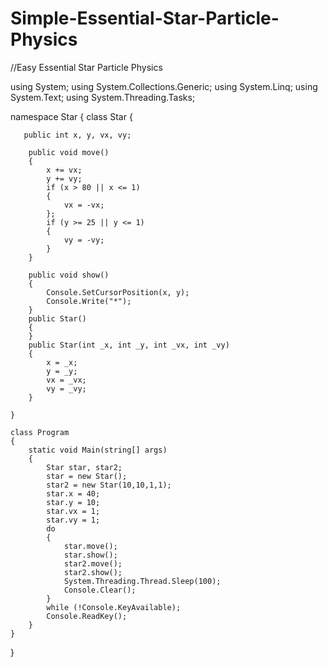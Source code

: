 # Simple-Essential-Star-Particle-Physics
//Easy Essential Star Particle Physics

using System;
using System.Collections.Generic;
using System.Linq;
using System.Text;
using System.Threading.Tasks;

namespace Star
{
    class Star
    {

       public int x, y, vx, vy;

        public void move()
        {
            x += vx;
            y += vy;
            if (x > 80 || x <= 1)
            {
                vx = -vx;
            };
            if (y >= 25 || y <= 1)
            {
                vy = -vy;
            }
        }

        public void show()
        {
            Console.SetCursorPosition(x, y);
            Console.Write("*");
        }
        public Star()
        {
        }
        public Star(int _x, int _y, int _vx, int _vy)
        {
            x = _x;
            y = _y;
            vx = _vx;
            vy = _vy;
        }

    }

    class Program
    {
        static void Main(string[] args)
        {
            Star star, star2;
            star = new Star();
            star2 = new Star(10,10,1,1);
            star.x = 40;
            star.y = 10;
            star.vx = 1;
            star.vy = 1;
            do
            {
                star.move();
                star.show();
                star2.move();
                star2.show();
                System.Threading.Thread.Sleep(100);
                Console.Clear();
            }
            while (!Console.KeyAvailable);
            Console.ReadKey();
        }
    }
}
